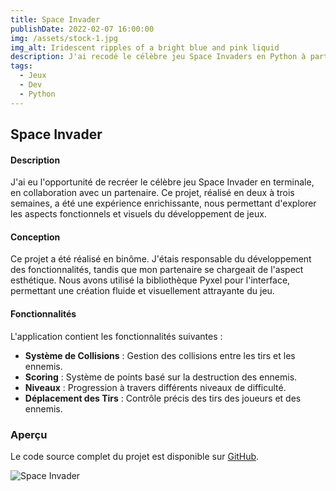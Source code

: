 ```yaml
---
title: Space Invader
publishDate: 2022-02-07 16:00:00
img: /assets/stock-1.jpg
img_alt: Iridescent ripples of a bright blue and pink liquid
description: J'ai recodé le célèbre jeu Space Invaders en Python à partir de zéro !
tags:
  - Jeux
  - Dev
  - Python
---
```


## Space Invader

#### Description

J'ai eu l'opportunité de recréer le célèbre jeu Space Invader en terminale, en collaboration avec un partenaire. Ce projet, réalisé en deux à trois semaines, a été une expérience enrichissante, nous permettant d'explorer les aspects fonctionnels et visuels du développement de jeux.

#### Conception

Ce projet a été réalisé en binôme. J'étais responsable du développement des fonctionnalités, tandis que mon partenaire se chargeait de l'aspect esthétique. Nous avons utilisé la bibliothèque Pyxel pour l'interface, permettant une création fluide et visuellement attrayante du jeu.

#### Fonctionnalités

L'application contient les fonctionnalités suivantes :

- **Système de Collisions** : Gestion des collisions entre les tirs et les ennemis.
- **Scoring** : Système de points basé sur la destruction des ennemis.
- **Niveaux** : Progression à travers différents niveaux de difficulté.
- **Déplacement des Tirs** : Contrôle précis des tirs des joueurs et des ennemis.

### Aperçu

Le code source complet du projet est disponible sur [GitHub](https://github.com/gus5900000/Spaceinvader).

![Space Invader](/assets/spaceinvader.gif)

